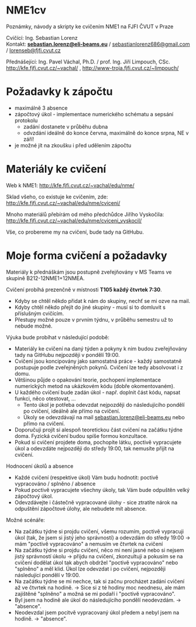 # NME1cv
Poznámky, návody a skripty ke cvičením NME1 na FJFI ČVUT v Praze  

Cvičící: Ing. Sebastian Lorenz  
Kontakt: **sebastian.lorenz@eli-beams.eu** / sebastianlorenz686@gmail.com / lorenseb@fjfi.cvut.cz  

Přednášející: Ing. Pavel Váchal, Ph.D. / prof. Ing. Jiří Limpouch, CSc.  
http://kfe.fjfi.cvut.cz/~vachal/ , http://www-troja.fjfi.cvut.cz/~limpouch/  

# Požadavky k zápočtu
* maximálně 3 absence
* zápočtový úkol - implementace numerického schématu a sepsání protokolu
  * zadání dostanete v průběhu dubna
  * odvzdání ideálně do konce června, maximálně do konce srpna, NE v září!
* je možné jít na zkoušku i před udělením zápočtu

# Materiály ke cvičení
Web k NME1:
http://kfe.fjfi.cvut.cz/~vachal/edu/nme/

Sklad všeho, co existuje ke cvičením, zde:  
http://kfe.fjfi.cvut.cz/~vachal/edu/nme/cviceni/

Mnoho materiálů přebírám od mého předchůdce Jiřího Vyskočila:  
http://kfe.fjfi.cvut.cz/~vachal/edu/nme/cviceni_vyskocil/

Vše, co probereme my na cvičení, bude tady na GitHubu.

# Moje forma cvičení a požadavky

Materiály k přednáškám jsou postupně zveřejňovány v MS Teams ve skupině B212-12NME1+12NMEA. 

Cvičení probíhá prezenčně v místnosti **T105 každý čtvrtek 7:30**.
* Kdyby se chtěl někdo přidat k nám do skupiny, nechť se mi ozve na mail.
* Kdyby chtěl někdo přejít do jiné skupiny - musí si to domluvit s příslušným cvičícím.
* Přestupy možné pouze v prvním týdnu, v průběhu semestru už to nebude možné.

Výuka bude probíhat v následující podobě:
* Materiály ke cvičení na daný týden a pokyny k nim budou zveřejňovány tady na GitHubu nejpozději v pondělí 19:00.
* Cvičení jsou koncipovány jako samostatná práce - každý samostatně postupuje podle zveřejněných pokynů. Cvičení lze tedy absolvovat i z domu.
* Většinou půjde o opakování teorie, pochopení implementace numerických metod na ukázkovém kódu (dobře okomentovaném).
* U každého cvičení bude zadán úkol - např. doplnit část kódu, napsat funkci, něco otestovat, ...
  * Tento úkol je potřeba odevzdat nejpozději do následujícího pondělí po cvičení, ideálně ale přímo na cvičení.
  * Úkoly se odevzdávají na mail sebastian.lorenz@eli-beams.eu nebo přímo na cvičení.
* Doporučuji projít si alespoň teoretickou část cvičení na začátku týdne doma. Fyzická cvičení budou spíše formou konzultace.
* Pokud si cvičení projdete doma, pochopíte látku, poctivě vypracujete úkol a odevzdáte nejpozději do středy 19:00, tak nemusíte přijít na cvičení.

Hodnocení úkolů a absence
* Každé cvičení (respektive úkol) Vám budu hodnotit: poctivě vypracováno / splněno / absence
* Pokud poctivě vypracujete všechny úkoly, tak Vám bude odpuštěn velký zápočtový úkol.
* Odevzdávejte i částečně vypracované úlohy - sice ztratíte nárok na odpuštění zápočtové úlohy, ale nebudete mít absence.

Možné scénáře:
* Na začátku týdne si projdu cvičení, všemu rozumím, poctivě vypracuji úkol (tak, že jsem si jistý jeho správností) a odevzdám do středy 19:00 -> mám "poctivě vypracováno" a nemusím ve čtvrtek na cvičení
* Na začátku týdne si projdu cvičení, něco mi není jasné nebo si nejsem jistý správností úkolu -> přijdu na cvičení, zkonzultuji a pokusím se na cvičení dodělat úkol tak abych obdržel "poctivě vypracováno" nebo "splněno" a měl klid. Úkol lze odevzdat i po cvičení, nejpozději následující pondělí v 19:00.
* Na začátku týdne se mi nechce, tak si začnu procházet zadání cvičení až ve čtvrtek na hodině. -> Sice si z té hodiny moc neodnesu, ale mám zajištěné "splněno" a možná se mi podaří i "poctivě vypracováno".
* Byl jsem na hodině ale úkol do následujícího pondělí neodevzdám. -> "absence".
* Neodevzdal jsem pocitvě vypracovaný úkol předem a nebyl jsem na hodině. -> "absence".
